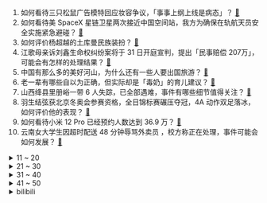 1. 如何看待三只松鼠广告模特回应妆容争议，「事事上纲上线是病态」？ [:link:](https://www.zhihu.com/question/508523963)
2. 如何看待美 SpaceX 星链卫星两次接近中国空间站，我方为确保在轨航天员安全实施紧急避碰？ [:link:](https://www.zhihu.com/question/508552825)
3. 如何评价杨超越的土库曼民族装扮？ [:link:](https://www.zhihu.com/question/501836689)
4. 江歌母亲诉刘鑫生命权纠纷案将于 31 日开庭宣判，提出「民事赔偿 207万」，可能会有怎样的处理结果？ [:link:](https://www.zhihu.com/question/508586580)
5. 中国有那么多的美好河山，为什么还有一些人要出国旅游？ [:link:](https://www.zhihu.com/question/506246710)
6. 老一辈有哪些自以为正确，但实际却是「毒奶」的育儿建议？ [:link:](https://www.zhihu.com/question/505133460)
7. 山西绛县里册峪一带 6 人失踪，已全部遇难，事件有哪些细节值得关注？ [:link:](https://www.zhihu.com/question/508556249)
8. 羽生结弦获北京冬奥会参赛资格，全日锦标赛碾压夺冠，4A 动作双足落冰，如何评价他的表现？ [:link:](https://www.zhihu.com/question/508457255)
9. 如何看待小米 12 Pro 已经预约人数达到 36.9 万？ [:link:](https://www.zhihu.com/question/508474921)
10. 云南女大学生因超时配送 48 分钟辱骂外卖员 ，校方称正在处理，事件可能会如何发展？ [:link:](https://www.zhihu.com/question/508628826)
<details>
<summary>11 ~ 20</summary>

11. 吴宗宪儿子夜店吸毒被捕，吴宗宪恳请法官从重量刑，其儿子可能会受到哪些处罚？吴宗宪的事业会被影响吗？ [:link:](https://www.zhihu.com/question/508449637)
12. 怎么把数码拍的修出“胶片”（或者说是富士SP3000扫描仪）的质感呢？ [:link:](https://www.zhihu.com/question/47117464)
13. 有没有那种巨好看的快穿小说，就是会让你重复看很多遍的那种？ [:link:](https://www.zhihu.com/question/384160568)
14. 安宁市一名人员确认核酸阳性，活动路径广泛，密切接触者、次密切接触者 280 人，有哪些细节值得注意？ [:link:](https://www.zhihu.com/question/508579624)
15. 《英雄联盟》S9 世界冠军选手 GimGoon 宣布退役，如何评价他的职业生涯？ [:link:](https://www.zhihu.com/question/508595024)
16. 外交部证实中方收到「美方官员冬奥来华申请」，这意味着什么？反映了哪些问题？ [:link:](https://www.zhihu.com/question/508593628)
17. 12 月 27 日，西安启动新一轮核酸检测，暂停「2 天 1 人外出采购」，会对疫情现状产生多大影响？ [:link:](https://www.zhihu.com/question/508541446)
18. 《原神》真的那么好玩吗？ [:link:](https://www.zhihu.com/question/508243855)
19. 如何看待深圳 22 岁女孩长期熬夜吃烧烤切掉半个肝？长期熬夜对身体的影响有多大？ [:link:](https://www.zhihu.com/question/508359074)
20. 如何评价 12 月 27 号 7999 元预售的联想拯救者 R9000P？ [:link:](https://www.zhihu.com/question/508503587)
</details>
<details>
<summary>21 ~ 30</summary>

21. 如何看待《雄狮少年》高口碑低票房？ [:link:](https://www.zhihu.com/question/507465329)
22. 印度疫情死亡人数严重瞒报有可能已超  600 万，会对全球疫情防控带来哪些影响？ [:link:](https://www.zhihu.com/question/508483330)
23. 吉林师大考研中途临时换卷，考生不得不重新答题，校方称「发现网上传播押题资料」，这是怎么发生的？ [:link:](https://www.zhihu.com/question/508448795)
24. 为什么英雄联盟沙漠死神（狗头）五个技能都很神，但是这个英雄整体偏弱？ [:link:](https://www.zhihu.com/question/507157038)
25. 公司花 51 万请陈小春和网红带货仅卖 5000 元，法院判退还 41 万，如何看待这一判决结果？ [:link:](https://www.zhihu.com/question/508330086)
26. 送女朋友什么跨年礼物？ [:link:](https://www.zhihu.com/question/435254839)
27. 觉得自己考研凉了，现在该怎么办？ [:link:](https://www.zhihu.com/question/508560834)
28. 哲学如此抽象，大家都是怎么学习的？ [:link:](https://www.zhihu.com/question/304130360)
29. 2022 年，你会离开你所生活的城市吗？离开或者留下的理由会是什么？ [:link:](https://www.zhihu.com/question/507701373)
30. 《原神》里有哪些情侣？ [:link:](https://www.zhihu.com/question/504216443)
</details>
<details>
<summary>31 ~ 40</summary>

31. 学历和工资成正比吗？ [:link:](https://www.zhihu.com/question/508097039)
32. 徒手的魔山打得过银背大猩猩吗？ [:link:](https://www.zhihu.com/question/507923850)
33. 勇士 21-22 赛季怎么又变厉害了？未来会不会有机会建立第二个王朝？ [:link:](https://www.zhihu.com/question/508419562)
34. 有什么让你久久不能释怀的短篇虐文？ [:link:](https://www.zhihu.com/question/483473898)
35. 《风起洛阳》的大反派会不会是奉御郎？ [:link:](https://www.zhihu.com/question/505807962)
36. 描写冬天的四字词语有哪些？ [:link:](https://www.zhihu.com/question/422405474)
37. 2021 年你心中最佳的耳机有哪些，为什么？ [:link:](https://www.zhihu.com/question/500996239)
38. 多久发现自己不适合婚姻？ [:link:](https://www.zhihu.com/question/279051205)
39. 国内有什么值得推荐的旅游地点吗？ [:link:](https://www.zhihu.com/question/502527675)
40. 如何评价华为 P50 Pocket 使用 4G 版骁龙 888 芯片？ [:link:](https://www.zhihu.com/question/507976464)
</details>
<details>
<summary>41 ~ 50</summary>

41. 如果城市有气味，你所在的城市会是什么味道？ [:link:](https://www.zhihu.com/question/504718995)
42. 爆料称苹果 iPhone 14 Pro 系列将采用打孔屏，你怎么看？你喜欢刘海屏还是打孔屏？ [:link:](https://www.zhihu.com/question/508067311)
43. 2021年哪件事是你最希望干好的一件事，但是因为各种原因迟迟没有做好？ [:link:](https://www.zhihu.com/question/505187805)
44. 如果你穿成了青梅竹马文里的恶毒女配怎么办？ [:link:](https://www.zhihu.com/question/397987454)
45. 大家觉得 2021 年四川省下半年省考行测难吗？ [:link:](https://www.zhihu.com/question/507049978)
46. 2021 年有哪些玩了之后当场卸载的手机游戏，原因是什么？ [:link:](https://www.zhihu.com/question/507270870)
47. 室友哪些行为让全宿舍人笑到爆炸？ [:link:](https://www.zhihu.com/question/264236078)
48. 考研英语备考需要哪些参考书，求推荐？ [:link:](https://www.zhihu.com/question/485475850)
49. 如果《铁齿铜牙纪晓岚》里的纪晓岚换成《大明1566》的海瑞，海瑞会如何回怼和珅的灾民论？ [:link:](https://www.zhihu.com/question/494334666)
50. 每天上班都很难熬，怎么调整自己？ [:link:](https://www.zhihu.com/question/506652132)
</details><details>
<summary>bilibili</summary>

1. 不要“做”挑战？（十三期下或十四期） [:link:](//www.bilibili.com/video/BV1hL41157He)
2. 五位数奖学金，高消费安排上了家人们 [:link:](//www.bilibili.com/video/BV1H3411v75V)
3. 最能让带英破防的人是谁？【硬核狠人21】 [:link:](//www.bilibili.com/video/BV16F411B744)
4. 夜店8888一瓶酒！音量炸裂，舞池狂嗨，胖富豪嘴都笑裂了【还债系列ep02-Master】 [:link:](//www.bilibili.com/video/BV1RP4y1H7pd)
5. B站以前的LV6 VS 现在的LV6 2.0 [:link:](//www.bilibili.com/video/BV1Hi4y1R7gy)
6. 《原神》2.4版本PV：「飞彩镌流年」 [:link:](//www.bilibili.com/video/BV12D4y1c76E)
7. 谁 还 没 个 明 星 朋 友 ！ [:link:](//www.bilibili.com/video/BV1WZ4y1D79s)
8. “总有一天，全城的狗，都要高看我！” [:link:](//www.bilibili.com/video/BV18D4y1c7BM)
9. 《水浒传》原著影视全解读！带你看懂奇书与神剧！（P1高俅发迹） [:link:](//www.bilibili.com/video/BV16F411B7Ek)
10. 【圣 诞 烧 鸡 舞 】 [:link:](//www.bilibili.com/video/BV1GZ4y1X7om)
<details>
<summary>11 ~ 20</summary>

11. 【半佛】花呗都被消费主义吓到了 [:link:](//www.bilibili.com/video/BV1sS4y1M7f5)
12. 2098年12月26日，分享一则新闻。 [:link:](//www.bilibili.com/video/BV1VF41167yr)
13. 【泛式/剧情MAD】无败的陨落，奇迹的复活!「T.E.I.O」 [:link:](//www.bilibili.com/video/BV1jF411B7sw)
14. 原神里的二次元彩蛋【第二期】 [:link:](//www.bilibili.com/video/BV1G3411v7Mn)
15. 当Bbox达人在地下车库用嘴巴模仿小号会发生什么 [:link:](//www.bilibili.com/video/BV1n3411v7vV)
16. 我猜出了这玩意儿的配方~然后做了一棵好大的树 [:link:](//www.bilibili.com/video/BV1jF411B7n7)
17. 【周杰伦】五首连唱《三年二班+她的睫毛》、《等你下课》、《我的地盘+七里香》|动感地带·15th咪咕 [:link:](//www.bilibili.com/video/BV1XP4y1H723)
18. 啥家庭能天天吃这个啊…… [:link:](//www.bilibili.com/video/BV1Z34y167su)
19. 【腾格尔对《热爱105℃的你》下手了】耳朵听完，烫到嘴了！ [:link:](//www.bilibili.com/video/BV1f34y167NR)
20. 开口跪！漠叔献唱震撼全场，正式宣布差点出道 [:link:](//www.bilibili.com/video/BV1A44y177pS)
</details>
<details>
<summary>21 ~ 30</summary>

21. 今天，纪念一代伟人毛泽东 [:link:](//www.bilibili.com/video/BV1uL4y1n7zA)
22. 说实话有点小后悔当初发了那条动态 [:link:](//www.bilibili.com/video/BV1di4y197au)
23. 有男朋友了? 回国?｜生活费｜留学｜焦虑｜一年一度读评论！ [:link:](//www.bilibili.com/video/BV1BD4y1c7H1)
24. 这店 正规吗？ [:link:](//www.bilibili.com/video/BV1Xi4y197zk)
25. 【再放送】rerorerorerorero [:link:](//www.bilibili.com/video/BV1h44y1J7bm)
26. 我们曾以为一切都来得及 [:link:](//www.bilibili.com/video/BV1pm4y197cq)
27. 您好，欢迎光临“维式蛋糕房”！ [:link:](//www.bilibili.com/video/BV1cL41177oz)
28. 【快感上瘾?】如何欺骗大脑做困难的事! [:link:](//www.bilibili.com/video/BV1CP4y1H7SB)
29. 国际大赛友谊第一（个别情况除外） [:link:](//www.bilibili.com/video/BV1HF411B7bJ)
30. 【官方MV】宇多田光 - 《One Last Kiss》（电影《新·福音战士剧场版：终》主题曲） [:link:](//www.bilibili.com/video/BV1Sg411w7T9)
</details>
<details>
<summary>31 ~ 40</summary>

31. 【配音】三神凑不出一摩拉 [:link:](//www.bilibili.com/video/BV1PR4y1s7Kw)
32. 【全网最细，不细抽我】我算出了爱情公寓有多大？b站第一人 [:link:](//www.bilibili.com/video/BV1hF411B7or)
33. 希望你能看看。 [:link:](//www.bilibili.com/video/BV14m4y197JJ)
34. 后来才发现，王宝强这段话全是真的！ [:link:](//www.bilibili.com/video/BV1xD4y1c7c2)
35. 冷水浴健身有危险！请勿模仿！2021年12月26号朝阳冬泳怪鸽冷水浴健身继续！加油！奥利给！哈哈哈哈哈哈坚持就是胜利！ [:link:](//www.bilibili.com/video/BV12P4y1H7wJ)
36. 僵尸摔被遗忘的国粹， 被称为是京剧中最难的动作，您的一句叫好是最大的支持！ [:link:](//www.bilibili.com/video/BV1Qb4y1v7mN)
37. 因为搞钱，我进了派出所。。。 [:link:](//www.bilibili.com/video/BV1cq4y1m7L5)
38. 【全网最全】20个iPad隐藏绝技，你未必全知道！！！ [:link:](//www.bilibili.com/video/BV1Ri4y1979B)
39. “这游戏……也太好玩了吧！” [:link:](//www.bilibili.com/video/BV1eF411B7nT)
40. “卧槽，短短几秒，央视记者就泪崩了，队长，快救救我” [:link:](//www.bilibili.com/video/BV1mr4y1U7nW)
</details>
<details>
<summary>41 ~ 50</summary>

41. 【时代少年团】《有你》特别小片 [:link:](//www.bilibili.com/video/BV1xr4y1S7WS)
42. 自制植物大战僵尸...房顶它破了！ [:link:](//www.bilibili.com/video/BV1ST4y1f7pB)
43. 这首德国歌上了中国热搜，但是歌词内容太缺德！ [:link:](//www.bilibili.com/video/BV1yY411H7b1)
44. 大家期待了4年的甄嬛仿妆，终于来了！ [:link:](//www.bilibili.com/video/BV1Z44y177xH)
45. 垂 死 病 中 惊 坐 起      大 喊 姐 姐 我 可 以 [:link:](//www.bilibili.com/video/BV1Zi4y197FG)
46. 40万粉！感谢大家！继续走吧，莫回头啦 [:link:](//www.bilibili.com/video/BV1aD4y1c7Jg)
47. 有效化妆教程（敲实用） [:link:](//www.bilibili.com/video/BV1Pu411S7WU)
48. “从这一刻开始，多了五个脑溢血” [:link:](//www.bilibili.com/video/BV1QT4y1f7qp)
49. 妈见打！请妈妈吃一顿上海高端外卖，得知价格后竟…... [:link:](//www.bilibili.com/video/BV1Gq4y1m7sA)
50. 我把高级特工穿山甲做成了游戏！玩新游戏多是一件美事啊~ [:link:](//www.bilibili.com/video/BV1YS4y1M7Ui)
</details>
<details>
<summary>51 ~ 60</summary>

51. 【原神三神】青花瓷 [:link:](//www.bilibili.com/video/BV1pm4y197z5)
52. 感谢大家的关心，一切都好。 [:link:](//www.bilibili.com/video/BV1GR4y137co)
53. 有鸡不吃非要吃鸡骨头？红楼梦里的菜真是让人捉摸不透… [:link:](//www.bilibili.com/video/BV1tS4y1M7AY)
54. 拒绝新型学院暴力，从你做起！ [:link:](//www.bilibili.com/video/BV1ta41167kx)
55. “动物缺德行为大赏” [:link:](//www.bilibili.com/video/BV17a41167HX)
56. 后妈茶话会原版配音 [:link:](//www.bilibili.com/video/BV1om4y1X7Ey)
57. 沙盘推演：长津湖战役 完结篇 [:link:](//www.bilibili.com/video/BV15F411B7rq)
58. 疑用工单位拖欠工资，工人抡大锤砸墙 [:link:](//www.bilibili.com/video/BV1ca41167n2)
59. 撒贝宁分饰七角唱《达拉崩吧》！ [:link:](//www.bilibili.com/video/BV1744y177LU)
60. 【原神·角色集结】帅到爆炸！美到窒息！（2.3元素篇） [:link:](//www.bilibili.com/video/BV1FS4y1M7m3)
</details>
<details>
<summary>61 ~ 70</summary>

61. 【原神】策划：穷操心 [:link:](//www.bilibili.com/video/BV1zT4y1f7TA)
62. 待到山花烂漫时，他在丛中笑 [:link:](//www.bilibili.com/video/BV1jg411A7Se)
63. 票房对沈腾影响有多大？ [:link:](//www.bilibili.com/video/BV1um4y197vL)
64. 圣 诞 爷 可 不 可 爱 ╭ ♡ [:link:](//www.bilibili.com/video/BV1vT4y1f7rm)
65. 巨资买来商用肉夹馍机，帅小伙不仅做出了超越街边的味道，还清理了家里？ [:link:](//www.bilibili.com/video/BV17M4y1F73q)
66. 下一站，上岸！ [:link:](//www.bilibili.com/video/BV1Wu411S77q)
67. 圣诞节吃饺子吗？不吃饺子的节日我不过 [:link:](//www.bilibili.com/video/BV1J34y1r7R7)
68. 当广东人听到降温后 [:link:](//www.bilibili.com/video/BV1Sb4y1v7vB)
69. 这MC可以让你体会什么叫折磨！！ [:link:](//www.bilibili.com/video/BV1mL411j7VC)
70. 红伞伞，白杆杆，做了一周手酸酸。。 [:link:](//www.bilibili.com/video/BV1MM4y1w79w)
</details>
<details>
<summary>71 ~ 80</summary>

71. 当你能一拳打爆一整座山！ [:link:](//www.bilibili.com/video/BV1Tu411S7ZH)
72. 什么是尺子精和圆规精？ [:link:](//www.bilibili.com/video/BV1eP4y1H7Dd)
73. 《重返未来：1999》首测预告PV 实机首曝 招募开启！ [:link:](//www.bilibili.com/video/BV1aL4y1H7L6)
74. 玉华台饭庄 厨子探店¥531 [:link:](//www.bilibili.com/video/BV1oF411q7vY)
75. 大庆赶海，在沙滩上发现一片鸭蛋蛏子的呼吸孔，还有大个毛蛤 [:link:](//www.bilibili.com/video/BV1um4y197By)
76. 来自祖国的温暖！骑行博主异国骑行遇中国铁建，被邀回“家”吃饭 [:link:](//www.bilibili.com/video/BV12i4y197yc)
77. “假如我年少有为，不自卑” [:link:](//www.bilibili.com/video/BV1uZ4y1X72W)
78. 踢爆卫星？爆肝30天，我们在现实中拍出柯南腿的真正力量！！ [:link:](//www.bilibili.com/video/BV1GS4y1M7Kg)
79. 我不拍照，买新手机为什么不能给我便宜两千？ [:link:](//www.bilibili.com/video/BV1gZ4y1X7oA)
80. 我是万万没想到啊，麻将还能这样玩那 [:link:](//www.bilibili.com/video/BV1r3411x7Kx)
</details>
<details>
<summary>81 ~ 90</summary>

81. 这颗猫猫头好Q弹！ [:link:](//www.bilibili.com/video/BV1Xb4y1v7sH)
82. 南京胖哥见义勇为后失去肛门功能 目前需要用造瘘袋 [:link:](//www.bilibili.com/video/BV1jZ4y1D7GF)
83. 被卷王卷麻了...... [:link:](//www.bilibili.com/video/BV1dr4y1U7ZR)
84. 当其他玩家需要定时为我进行「健康护理」!!?? [:link:](//www.bilibili.com/video/BV12P4y1H7Rb)
85. 张镇辉台球教学【30个新手必看台球技巧】技巧合辑 方便收藏 [:link:](//www.bilibili.com/video/BV1cS4y1M7yN)
86. 报告老师：校长是我亲戚 [:link:](//www.bilibili.com/video/BV1Y44y1J7tj)
87. 优雅永不过时 [:link:](//www.bilibili.com/video/BV1Gu411S7oB)
88. 【戴上耳机 ♪ 原地起飞】值得你单曲循环的100首宝藏热歌合集！开车/作业/运动/必备！ [:link:](//www.bilibili.com/video/BV1VY411p7PJ)
89. 哥们用五十颗魔鬼辣椒复刻世界上最辣的火锅！ [:link:](//www.bilibili.com/video/BV1Mi4y1R78N)
90. 冯提莫：要一起过圣诞吗？《Last Christmas》 [:link:](//www.bilibili.com/video/BV163411x7de)
</details>
<details>
<summary>91 ~ 100</summary>

91. （这也能解说？！）史上最燃的弹珠大赛【第八弹】猛烈撞击！王者归来！ [:link:](//www.bilibili.com/video/BV1rL411576q)
92. 考  试  中  破  防 [:link:](//www.bilibili.com/video/BV1xS4y1M7Eu)
93. 经典五个中国人讲英语 [:link:](//www.bilibili.com/video/BV1nF411B71q)
94. 取椰仙人 [:link:](//www.bilibili.com/video/BV1k34y167jN)
95. 微胖女生打扮成易梦玲给男友看，结果居然… [:link:](//www.bilibili.com/video/BV1jm4y197re)
96. 圣诞快乐哦吼吼～！ [:link:](//www.bilibili.com/video/BV1r3411x79G)
97. 我写了45个脚本  终于做出了宝可梦版Moba竞技类游戏 [:link:](//www.bilibili.com/video/BV1JL4y1n79i)
98. 【原创曲】Bloody Groovy【ChroNoiR】 [:link:](//www.bilibili.com/video/BV13L4y1n7XD)
99. 《EDG 整活小子s》 [:link:](//www.bilibili.com/video/BV1yZ4y1X7MD)
100. 【吸奇侠】《三国》孙权做了哪些恶？图什么？ [:link:](//www.bilibili.com/video/BV1gL4y1n7F1)
</details></details>